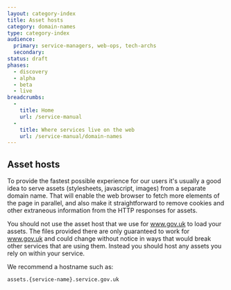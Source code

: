 ```yaml
---
layout: category-index
title: Asset hosts
category: domain-names
type: category-index
audience:
  primary: service-managers, web-ops, tech-archs
  secondary: 
status: draft
phases:
  - discovery
  - alpha
  - beta
  - live
breadcrumbs:
  -
    title: Home
    url: /service-manual
  -
    title: Where services live on the web
    url: /service-manual/domain-names
---
```


## Asset hosts

To provide the fastest possible experience for our users it's usually a good idea to serve assets (stylesheets, javascript, images) from a separate domain name. That will enable the web browser to fetch more elements of the page in parallel, and also make it straightforward to remove cookies and other extraneous information from the HTTP responses for assets.

You should not use the asset host that we use for www.gov.uk to load your assets. The files provided there are only guaranteed to work for www.gov.uk and could change without notice in ways that would break other services that are using them. Instead you should host any assets you rely on within your service.

We recommend a hostname such as:

    assets.{service-name}.service.gov.uk